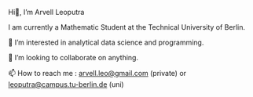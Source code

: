 Hi👋, I’m Arvell Leoputra

I am currently a Mathematic Student at the Technical University of Berlin.

👀 I’m interested in analytical data science and programming.

💞️ I’m looking to collaborate on anything.

📫 How to reach me : arvell.leo@gmail.com (private) or leoputra@campus.tu-berlin.de (uni)

<!---
ArvellLeoputra/ArvellLeoputra is a ✨ special ✨ repository because its `README.md` (this file) appears on your GitHub profile.
You can click the Preview link to take a look at your changes.
--->
